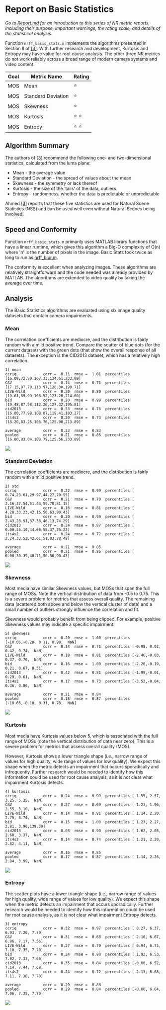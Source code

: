 # Report on Basic Statistics 

_Go to [Report.md](Report.md) for an introduction to this series of NR metric reports, including their purpose, important warnings, the rating scale, and details of the statistical analysis._ 

Function `nrff_basic_stats.m` implements the algorithms presented in Section II of [[3]](Publications.md). With further research and development, Kurtosis and Entropy may have value for root cause analysis. The other three NR metrics do not work reliably across a broad range of modern camera systems and video content. 

Goal|Metric Name|Rating
----|-----------|------
MOS|Mean|:star:
MOS|Standard Deviation|:star:
MOS|Skewness|:star:
MOS|Kurtosis|:star: :star:
MOS|Entropy|:star: :star:

## Algorithm Summary
The authors of [[3]](Publications.md) recommend the following one- and two-dimensional statistics, calculated from the luma plane:
* Mean - the average value 
* Standard Deviation - the spread of values about the mean
* Skewness - the symmetry or lack thereof 
* Kurtosis - the size of the 'tails' of the data, outliers
* Entropy - randomness, whether the data is predictable or unpredictable 

Ahmed [[3]](Publications.md) reports that these five statistics are used for Natural Scene Statistics (NSS) and can be used well even without Natural Scenes being involved.

## Speed and Conformity
Function `nrff_basic_stats.m` primarily uses MATLAB library functions that have a linear runtime, which gives this algorithm a Big-O complexity of O(n) where 'n' is the number of pixels in the image. Basic Stats took twice as long to run as [nrff_blur.m](ReportBlur.md). 

The conformity is excellent when analyzing images. These algorithms are relatively straightforward and the code needed was already provided by MATLAB. The algorithms are extended to video quality by taking the average over time. 

## Analysis
The Basic Statistics algorithms are evaluated using six image quality datasets that contain camera impairments.

### Mean ###
The correlation coefficients are mediocre, and the distribution is fairly random with a mild positive trend. Compare the scatter of blue dots (for the current dataset) with the green dots (that show the overall response of all datasets). The exception is the CID2013 dataset, which has a relatively high correlation.  

```
1) mean 
ccriq            corr =  0.11  rmse =  1.01  percentiles [16.09,72.80,107.33,134.61,233.89]
C&V              corr =  0.14  rmse =  0.71  percentiles [17.15,87.70,113.97,128.30,190.71]
LIVE-Wild        corr =  0.20  rmse =  0.80  percentiles [19.61,89.99,108.52,123.26,214.60]
bid              corr =  0.20  rmse =  0.99  percentiles [19.48,87.98,112.26,127.32,195.81]
cid2013          corr =  0.53  rmse =  0.76  percentiles [16.00,77.98,108.87,119.41,183.27]
its4s2           corr =  0.20  rmse =  0.73  percentiles [18.20,83.25,106.76,125.90,213.89]

average          corr =  0.23  rmse =  0.83
pooled           corr =  0.21  rmse =  0.86  percentiles [16.00,83.04,108.79,125.56,233.89]
```
![](images/report_basic_stats_mean.png)

### Standard Deviation ###
The correlation coefficients are mediocre, and the distribution is fairly random with a mild positive trend.
```
2) std 
ccriq            corr =  0.22  rmse =  0.99  percentiles [ 0.74,23.61,29.97,44.27,70.55]
C&V              corr =  0.21  rmse =  0.70  percentiles [ 2.16,37.54,51.43,59.70,81.15]
LIVE-Wild        corr =  0.16  rmse =  0.81  percentiles [ 4.20,33.23,42.15,50.63,90.43]
bid              corr =  0.20  rmse =  0.99  percentiles [ 2.43,28.51,37.58,46.13,74.29]
cid2013          corr =  0.24  rmse =  0.87  percentiles [ 0.00,35.10,44.08,55.37,76.22]
its4s2           corr =  0.24  rmse =  0.72  percentiles [ 2.24,33.52,42.61,51.03,78.49]

average          corr =  0.21  rmse =  0.85
pooled           corr =  0.21  rmse =  0.86  percentiles [ 0.00,30.39,40.71,50.36,90.43]
```
![](images/report_basic_stats_std.png)

### Skewness
Most media have similar Skewness values, but MOSs that span the full range of MOSs. Note the vertical distribution of data from -0.5 to 0.75. This is a severe problem for metrics that assess overall quality. The remaining data (scattered both above and below the vertical cluster of data) and a small number of outliers strongly influence the correlation and fit. 

Skewness would probably benefit from being clipped. For example, positive Skewness values may indicate a specific impairment.
```
5) skewness 
ccriq            corr =  0.20  rmse =  1.00  percentiles [-10.66,-0.28, 0.11, 0.90,  NaN]
C&V              corr =  0.14  rmse =  0.71  percentiles [-0.98, 0.02, 0.42, 0.74,  NaN]
LIVE-Wild        corr =  0.18  rmse =  0.81  percentiles [-2.46,-0.03, 0.37, 0.76,  NaN]
bid              corr =  0.16  rmse =  1.00  percentiles [-2.20,-0.19, 0.21, 0.67, 8.51]
cid2013          corr =  0.42  rmse =  0.81  percentiles [-1.99,-0.01, 0.29, 0.61,  NaN]
its4s2           corr =  0.17  rmse =  0.73  percentiles [-3.52,-0.04, 0.36, 0.86,  NaN]

average          corr =  0.21  rmse =  0.84
pooled           corr =  0.18  rmse =  0.87  percentiles [-10.66,-0.10, 0.31, 0.78,  NaN]
```
![](images/report_basic_stats_skewness.png)


### Kurtosis
Most media have Kurtosis values below 5, which is associated with the full range of MOSs (note the vertical distribution of data near zero). This is a severe problem for metrics that assess overall quality (MOS). 

However, Kurtosis shows a lower triangle shape (i.e., narrow range of values for high quality, wide range of values for low quality). We expect this shape when the metric detects an impairment that occurs sporadically and infrequently. Further research would be needed to identify how this information could be used for root cause analysis, as it is not clear what impairment Kurtosis detects. 
```
4) kurtosis 
ccriq            corr =  0.24  rmse =  0.99  percentiles [ 1.55, 2.57, 3.25, 5.25,  NaN]
C&V              corr =  0.27  rmse =  0.69  percentiles [ 1.23, 1.96, 2.55, 3.10,  NaN]
LIVE-Wild        corr =  0.14  rmse =  0.81  percentiles [ 1.14, 2.20, 2.75, 3.74,  NaN]
bid              corr =  0.15  rmse =  1.00  percentiles [ 1.23, 2.27, 2.81, 3.96,139.39]
cid2013          corr =  0.03  rmse =  0.90  percentiles [ 1.62, 2.05, 2.60, 3.37,  NaN]
its4s2           corr =  0.14  rmse =  0.74  percentiles [ 1.21, 2.20, 2.82, 4.11,  NaN]

average          corr =  0.16  rmse =  0.85
pooled           corr =  0.17  rmse =  0.87  percentiles [ 1.14, 2.26, 2.84, 3.99,  NaN]
```
![](images/report_basic_stats_kurtosis.png)


### Entropy ###
The scatter plots have a lower triangle shape (i.e., narrow range of values for high quality, wide range of values for low quality). We expect this shape when the metric detects an impairment that occurs sporadically. Further research would be needed to identify how this information could be used for root cause analysis, as it is not clear what impairment Entropy detects. 
```
3) entropy 
ccriq            corr =  0.32  rmse =  0.97  percentiles [ 0.27, 6.37, 6.93, 7.20, 7.70]
C&V              corr =  0.31  rmse =  0.68  percentiles [ 2.10, 6.67, 6.96, 7.17, 7.56]
LIVE-Wild        corr =  0.27  rmse =  0.79  percentiles [ 0.94, 6.73, 7.10, 7.35, 7.70]
bid              corr =  0.24  rmse =  0.98  percentiles [ 1.92, 6.53, 7.02, 7.33, 7.66]
cid2013          corr =  0.35  rmse =  0.84  percentiles [-0.00, 6.52, 7.14, 7.44, 7.68]
its4s2           corr =  0.24  rmse =  0.72  percentiles [ 2.13, 6.68, 7.11, 7.38, 7.70]

average          corr =  0.29  rmse =  0.83
pooled           corr =  0.29  rmse =  0.84  percentiles [-0.00, 6.64, 7.06, 7.35, 7.70]
```
![](images/report_basic_stats_entropy.png)
